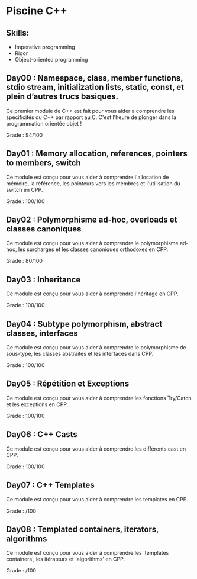 # Piscine C++

## Skills:
* Imperative programming
* Rigor
* Object-oriented programming

## Day00 : Namespace, class, member functions, stdio stream, initialization lists, static, const, et plein d’autres trucs basiques.
Ce premier module de C++ est fait pour vous aider à comprendre les spécificités du C++ par rapport au C. C'est l'heure de plonger dans la programmation orientée objet !

Grade : 94/100

## Day01 : Memory allocation, references, pointers to members, switch
Ce module est conçu pour vous aider à comprendre l'allocation de mémoire, la référence, les pointeurs vers les membres et l'utilisation du switch en CPP.

Grade : 100/100

## Day02 : Polymorphisme ad-hoc, overloads et classes canoniques
Ce module est conçu pour vous aider à comprendre le polymorphisme ad-hoc, les surcharges et les classes canoniques orthodoxes en CPP.

Grade : 80/100

## Day03 : Inheritance
Ce module est conçu pour vous aider à comprendre l'héritage en CPP.

Grade : 100/100

## Day04 : Subtype polymorphism, abstract classes, interfaces
Ce module est conçu pour vous aider à comprendre le polymorphisme de sous-type, les classes abstraites et les interfaces dans CPP.

Grade : 100/100

## Day05 : Répétition et Exceptions
Ce module est conçu pour vous aider à comprendre les fonctions Try/Catch et les exceptions en CPP.

Grade : 100/100

## Day06 : C++ Casts
Ce module est conçu pour vous aider à comprendre les différents cast en CPP.

Grade : 100/100

## Day07 : C++ Templates
Ce module est conçu pour vous aider à comprendre les templates en CPP.

Grade : /100

## Day08 : Templated containers, iterators, algorithms
Ce module est conçu pour vous aider à comprendre les 'templates containers', les itérateurs et 'algorithms' en CPP.

Grade : /100
